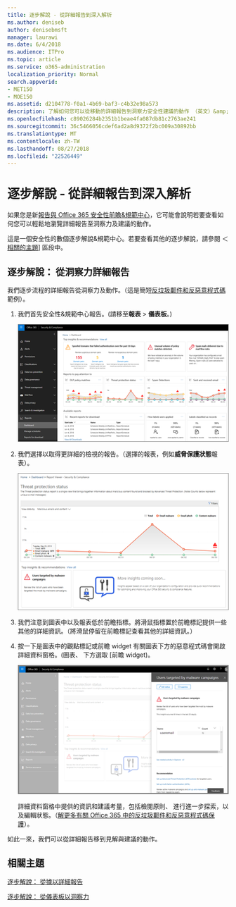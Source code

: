 ```yaml
---
title: 逐步解說 - 從詳細報告到深入解析
ms.author: deniseb
author: denisebmsft
manager: laurawi
ms.date: 6/4/2018
ms.audience: ITPro
ms.topic: article
ms.service: o365-administration
localization_priority: Normal
search.appverid:
- MET150
- MOE150
ms.assetid: d2104778-f0a1-4b69-baf3-c4b32e98a573
description: 了解如何您可以從移動的詳細報告到洞察力安全性建議的動作 （英文）&amp;規範中心。
ms.openlocfilehash: c89026284b2351b1beae4fa087db81c2763ae241
ms.sourcegitcommit: 36c5466056cdef6ad2a8d9372f2bc009a30892bb
ms.translationtype: MT
ms.contentlocale: zh-TW
ms.lasthandoff: 08/27/2018
ms.locfileid: "22526449"
---
```

# <a name="walkthrough---from-a-detailed-report-to-an-insight"></a>逐步解說 - 從詳細報告到深入解析

如果您是新[報告與 Office 365 安全性前瞻&amp;規範中心](reports-and-insights-in-security-and-compliance.md)，它可能會說明若要查看如何您可以輕鬆地瀏覽詳細報告至洞察力及建議的動作。 
  
這是一個安全性的數個逐步解說&amp;規範中心。若要查看其他的逐步解說，請參閱 ＜[相關的主題](#related-topics)] 區段中。 
  
## <a name="walkthrough-from-a-detailed-report-to-an-insight"></a>逐步解說： 從洞察力詳細報告

我們逐步流程的詳細報告從洞察力及動作。（這是簡短[反垃圾郵件和反惡意程式碼](anti-spam-and-anti-malware-protection.md)範例）。 
  
1. 我們首先安全性&amp;規範中心報告。(請移至**報表** \> **儀表板**。)
    
    ![安全性&amp;規範管理中心，移至報表\>儀表板](media/68f3bb7c-b4f7-4cca-904b-478643a93c94.png)
  
2. 我們選擇以取得更詳細的檢視的報告。（選擇的報表，例如**威脅保護狀態**報表）。 
    
    ![顯示前瞻威脅保護狀態報表](media/f47d7dbd-816a-47ba-b8db-53919fbed192.png)
  
3. 我們注意到圖表中以及報表低於前瞻指標。將滑鼠指標置於前瞻標記提供一些其他的詳細資訊。（將滑鼠停留在前瞻標記查看其他的詳細資訊。）
    
4. 按一下是圖表中的觀點標記或前瞻 widget 有關圖表下方的惡意程式碼會開啟詳細資料窗格。(圖表、 下方選取 [前瞻 widget)。
    
    ![提供有關惡意程式碼的詳細資料](media/2c8bccc5-ca4e-4bb9-ad4c-55fcee0535b7.png)
  
    詳細資料窗格中提供的資訊和建議考量，包括檢閱原則、 進行進一步探索，以及編輯狀態。（[解更多有關 Office 365 中的反垃圾郵件和反惡意程式碼保護](anti-spam-and-anti-malware-protection.md)）。
    
如此一來，我們可以從詳細報告移到見解與建議的動作。 
  
## <a name="related-topics"></a>相關主題

[逐步解說： 從據以詳細報告](from-an-insight-to-a-detailed-report.md)
  
[逐步解說： 從儀表板以洞察力](from-a-dashboard-to-an-insight.md)
  

